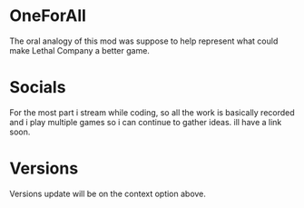 # OneForAll
The oral analogy of this mod was suppose to help represent what could make Lethal Company a better game.

# Socials
For the most part i stream while coding, so all the work is basically recorded and i play multiple games so i can continue to gather ideas. ill have a link soon.

# Versions
Versions update will be on the context option above.
